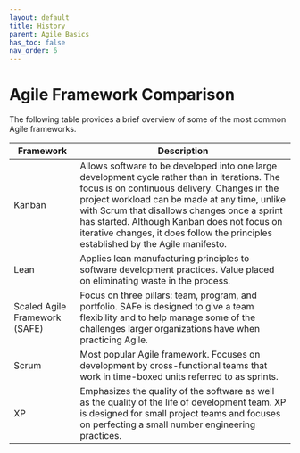 ```yaml
---
layout: default
title: History
parent: Agile Basics
has_toc: false
nav_order: 6
---
```


# Agile Framework Comparison

The following table provides a brief overview of some of the most common Agile frameworks.

| Framework                     | Description                                                                                                                                                                                                                                                                                                                                                                            |
|-------------------------------|----------------------------------------------------------------------------------------------------------------------------------------------------------------------------------------------------------------------------------------------------------------------------------------------------------------------------------------------------------------------------------------|
| Kanban                        | Allows software to be developed into one large development cycle rather than in iterations.  The focus is on continuous delivery.  Changes in the project workload can be made at any time, unlike with Scrum that disallows changes once a sprint has started. Although Kanban does not focus on iterative changes, it does follow the principles established by the Agile manifesto. |
| Lean                          | Applies lean manufacturing principles to software development practices.  Value placed on eliminating waste in the process.                                                                                                                                                                                                                                                            |
| Scaled Agile Framework (SAFE) | Focus on three pillars: team, program, and portfolio. SAFe is designed to give a team flexibility and to help manage some of the challenges larger organizations have when practicing Agile.                                                                                                                                                                                           |
| Scrum                         | Most popular Agile framework. Focuses on development by cross-functional teams that work in time-boxed units referred to as sprints.                                                                                                                                                                                                                                                   |
| XP                            | Emphasizes the quality of the software as well as the quality of the life of development team. XP is designed for small project teams and focuses on perfecting a small number engineering practices.                                                                                                                                                                                  |
